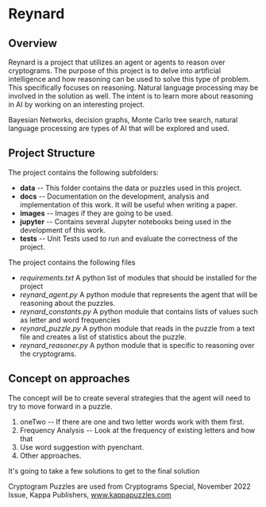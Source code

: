 # Reynard

## Overview 
Reynard is a project that utilizes an agent or agents to reason over cryptograms. The purpose of this project is to delve into artificial intelligence and how reasoning can be used to solve this type of problem.  This specifically focuses on reasoning.  Natural language processing may be involved in the solution as well.  The intent is to learn more about reasoning in AI by working on an interesting project.

Bayesian Networks, decision graphs, Monte Carlo tree search, natural language processing are types of AI that will be explored and used.

## Project Structure
The project contains the following subfolders:
- **data** -- This folder contains the data or puzzles used in this project. 
- **docs** -- Documentation on the development, analysis and implementation of this work.  It will be useful when writing a paper.
- **images** -- Images if they are going to be used. 
- **jupyter** -- Contains several Jupyter notebooks being used in the development of this work.
- **tests** -- Unit Tests used to run and evaluate the correctness of the project.

The project contains the following files
- *requirements.txt* A python list of modules that should be installed for the project
- *reynard_agent.py* A python module that represents the agent that will be reasoning about the puzzles.
- *reynard_constants.py* A python module that contains lists of values such as letter and word frequencies
- *reynard_puzzle.py* A python module that reads in the puzzle from a text file and creates a list of statistics about the puzzle.
- *reynard_reasoner.py* A python module that is specific to reasoning over the cryptograms.


## Concept on approaches
The concept will be to create several strategies that the agent will need to try to move forward in a puzzle.

1. oneTwo -- If there are one and two letter words work with them first.
2. Frequency Analysis -- Look at the frequency of existing letters and how that 
3. Use word suggestion with pyenchant.
4. Other approaches.

It's going to take a few solutions to get to the final solution





Cryptogram Puzzles are used from Cryptograms Special, November 2022 Issue, Kappa Publishers, www.kappapuzzles.com